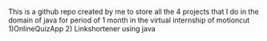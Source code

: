 This is a github repo created by me to store all the 4 projects that I do in the domain of java for period of 1 month in the virtual internship of motioncut
1)OnlineQuizApp
2) Linkshortener using java
